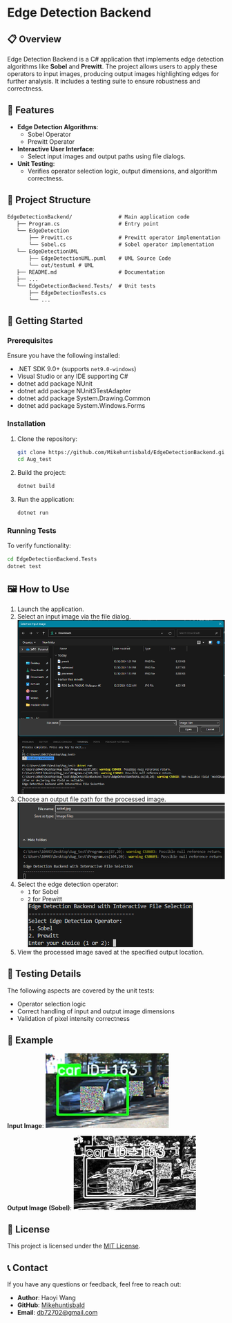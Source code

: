 # Edge Detection Backend

## 📋 Overview
Edge Detection Backend is a C# application that implements edge detection algorithms like **Sobel** and **Prewitt**. The project allows users to apply these operators to input images, producing output images highlighting edges for further analysis. It includes a testing suite to ensure robustness and correctness.

## 🎯 Features
- **Edge Detection Algorithms**:
  - Sobel Operator
  - Prewitt Operator
- **Interactive User Interface**:
  - Select input images and output paths using file dialogs.
- **Unit Testing**:
  - Verifies operator selection logic, output dimensions, and algorithm correctness.

## 📁 Project Structure
```
EdgeDetectionBackend/               # Main application code
   ├── Program.cs                   # Entry point
   └── EdgeDetection
       ├── Prewitt.cs               # Prewitt operator implementation
       └── Sobel.cs                 # Sobel operator implementation
   └── EdgeDetectionUML
       ├── EdgeDetectionUML.puml    # UML Source Code
       └── out/testuml # UML
   ├── README.md                    # Documentation
   ├── ...
   └── EdgeDetectionBackend.Tests/  # Unit tests
       ├── EdgeDetectionTests.cs
       └── ...
```

## 🚀 Getting Started

### Prerequisites
Ensure you have the following installed:
- .NET SDK 9.0+ (supports `net9.0-windows`)
- Visual Studio or any IDE supporting C#
- dotnet add package NUnit
- dotnet add package NUnit3TestAdapter
- dotnet add package System.Drawing.Common
- dotnet add package System.Windows.Forms

### Installation
1. Clone the repository:
   ```bash
   git clone https://github.com/Mikehuntisbald/EdgeDetectionBackend.git
   cd Aug_test
   ```
2. Build the project:
   ```bash
   dotnet build
   ```
3. Run the application:
   ```bash
   dotnet run
   ```

### Running Tests
To verify functionality:
```bash
cd EdgeDetectionBackend.Tests
dotnet test
```

## 🖼️ How to Use
1. Launch the application.
2. Select an input image via the file dialog.  
   ![Select Input Image](https://github.com/Mikehuntisbald/Aug_test/blob/main/Example/pic_selec.png)
3. Choose an output file path for the processed image.  
   ![Specify Output File Path](https://github.com/Mikehuntisbald/Aug_test/blob/main/Example/output_name.png)
4. Select the edge detection operator:
   - `1` for Sobel
   - `2` for Prewitt  
   ![Select Edge Detection Operator](https://github.com/Mikehuntisbald/Aug_test/blob/main/Example/operator_selec.png)
5. View the processed image saved at the specified output location.

## 🧪 Testing Details
The following aspects are covered by the unit tests:
- Operator selection logic
- Correct handling of input and output image dimensions
- Validation of pixel intensity correctness

## 📖 Example
**Input Image**:
![Input Image](https://github.com/Mikehuntisbald/Aug_test/blob/main/Example/2d-atk.png)

**Output Image (Sobel)**:
![Output Image Sobel](https://github.com/Mikehuntisbald/Aug_test/blob/main/Example/example.jpg)

## 📜 License
This project is licensed under the [MIT License](LICENSE).

## 📞 Contact
If you have any questions or feedback, feel free to reach out:
- **Author**: Haoyi Wang
- **GitHub**: [Mikehuntisbald](https://github.com/Mikehuntisbald)
- **Email**: db72702@gmail.com
